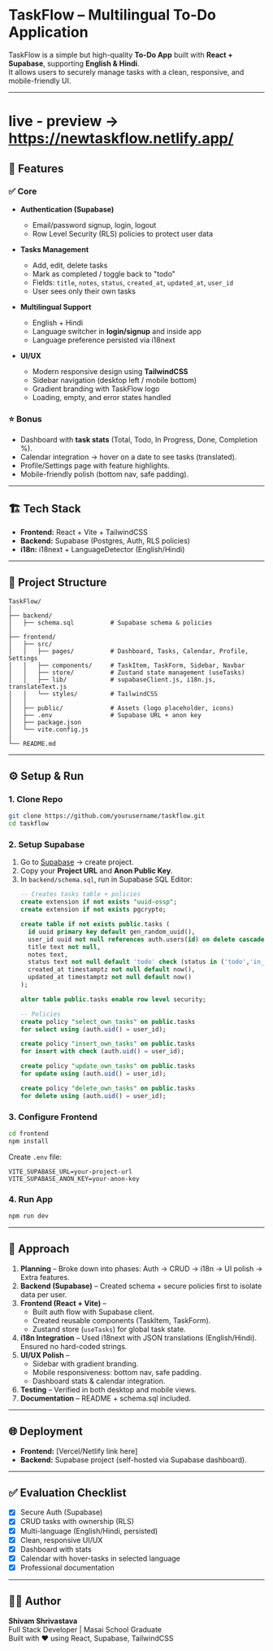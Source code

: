 # TaskFlow – Multilingual To-Do Application

TaskFlow is a simple but high-quality **To-Do App** built with **React + Supabase**, supporting **English & Hindi**.  
It allows users to securely manage tasks with a clean, responsive, and mobile-friendly UI.

---
# live - preview -> https://newtaskflow.netlify.app/
## 🚀 Features

### ✅ Core
- **Authentication (Supabase)**  
  - Email/password signup, login, logout  
  - Row Level Security (RLS) policies to protect user data  

- **Tasks Management**
  - Add, edit, delete tasks  
  - Mark as completed / toggle back to "todo"  
  - Fields: `title`, `notes`, `status`, `created_at`, `updated_at`, `user_id`  
  - User sees only their own tasks  

- **Multilingual Support**
  - English + Hindi  
  - Language switcher in **login/signup** and inside app  
  - Language preference persisted via i18next  

- **UI/UX**
  - Modern responsive design using **TailwindCSS**  
  - Sidebar navigation (desktop left / mobile bottom)  
  - Gradient branding with TaskFlow logo  
  - Loading, empty, and error states handled  

### ⭐ Bonus
- Dashboard with **task stats** (Total, Todo, In Progress, Done, Completion %).  
- Calendar integration → hover on a date to see tasks (translated).  
- Profile/Settings page with feature highlights.  
- Mobile-friendly polish (bottom nav, safe padding).  

---

## 🏗️ Tech Stack

- **Frontend:** React + Vite + TailwindCSS  
- **Backend:** Supabase (Postgres, Auth, RLS policies)  
- **i18n:** i18next + LanguageDetector (English/Hindi)  

---

## 📂 Project Structure

```
TaskFlow/
│
├── backend/
│   ├── schema.sql          # Supabase schema & policies
│
├── frontend/
│   ├── src/
│   │   ├── pages/          # Dashboard, Tasks, Calendar, Profile, Settings
│   │   ├── components/     # TaskItem, TaskForm, Sidebar, Navbar
│   │   ├── store/          # Zustand state management (useTasks)
│   │   ├── lib/            # supabaseClient.js, i18n.js, translateText.js
│   │   └── styles/         # TailwindCSS
│   │
│   ├── public/             # Assets (logo placeholder, icons)
│   ├── .env                # Supabase URL + anon key
│   ├── package.json
│   └── vite.config.js
│
└── README.md
```

---

## ⚙️ Setup & Run

### 1. Clone Repo
```bash
git clone https://github.com/yourusername/taskflow.git
cd taskflow
```

### 2. Setup Supabase
1. Go to [Supabase](https://supabase.com) → create project.  
2. Copy your **Project URL** and **Anon Public Key**.  
3. In `backend/schema.sql`, run in Supabase SQL Editor:
   ```sql
   -- Creates tasks table + policies
   create extension if not exists "uuid-ossp";
   create extension if not exists pgcrypto;

   create table if not exists public.tasks (
     id uuid primary key default gen_random_uuid(),
     user_id uuid not null references auth.users(id) on delete cascade,
     title text not null,
     notes text,
     status text not null default 'todo' check (status in ('todo','in_progress','done')),
     created_at timestamptz not null default now(),
     updated_at timestamptz not null default now()
   );

   alter table public.tasks enable row level security;

   -- Policies
   create policy "select_own_tasks" on public.tasks
   for select using (auth.uid() = user_id);

   create policy "insert_own_tasks" on public.tasks
   for insert with check (auth.uid() = user_id);

   create policy "update_own_tasks" on public.tasks
   for update using (auth.uid() = user_id);

   create policy "delete_own_tasks" on public.tasks
   for delete using (auth.uid() = user_id);
   ```

### 3. Configure Frontend
```bash
cd frontend
npm install
```

Create `.env` file:
```env
VITE_SUPABASE_URL=your-project-url
VITE_SUPABASE_ANON_KEY=your-anon-key
```

### 4. Run App
```bash
npm run dev
```

---

## 🧠 Approach

1. **Planning** – Broke down into phases: Auth → CRUD → i18n → UI polish → Extra features.  
2. **Backend (Supabase)** – Created schema + secure policies first to isolate data per user.  
3. **Frontend (React + Vite)** –  
   - Built auth flow with Supabase client.  
   - Created reusable components (TaskItem, TaskForm).  
   - Zustand store (`useTasks`) for global task state.  
4. **i18n Integration** – Used i18next with JSON translations (English/Hindi). Ensured no hard-coded strings.  
5. **UI/UX Polish** –  
   - Sidebar with gradient branding.  
   - Mobile responsiveness: bottom nav, safe padding.  
   - Dashboard stats & calendar integration.  
6. **Testing** – Verified in both desktop and mobile views.  
7. **Documentation** – README + schema.sql included.  

---

## 🌐 Deployment
- **Frontend:** [Vercel/Netlify link here]  
- **Backend:** Supabase project (self-hosted via Supabase dashboard).  

---

## ✅ Evaluation Checklist

- [x] Secure Auth (Supabase)  
- [x] CRUD tasks with ownership (RLS)  
- [x] Multi-language (English/Hindi, persisted)  
- [x] Clean, responsive UI/UX  
- [x] Dashboard with stats  
- [x] Calendar with hover-tasks in selected language  
- [x] Professional documentation  

---

## 👨‍💻 Author
**Shivam Shrivastava**  
Full Stack Developer | Masai School Graduate  
Built with ❤️ using React, Supabase, TailwindCSS  
